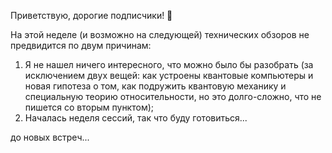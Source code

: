 Приветствую, дорогие подписчики! 👋

На этой неделе (и возможно на следующей) технических обзоров не предвидится по двум причинам:

1. Я не нашел ничего интересного, что можно было бы разобрать (за исключением двух вещей: как устроены квантовые компьютеры и новая гипотеза о том, как подружить квантовую механику и специальную теорию относительности, но это долго-сложно, что не пишется со вторым пунктом);
2. Началась неделя сессий, так что буду готовиться...

до новых встреч...